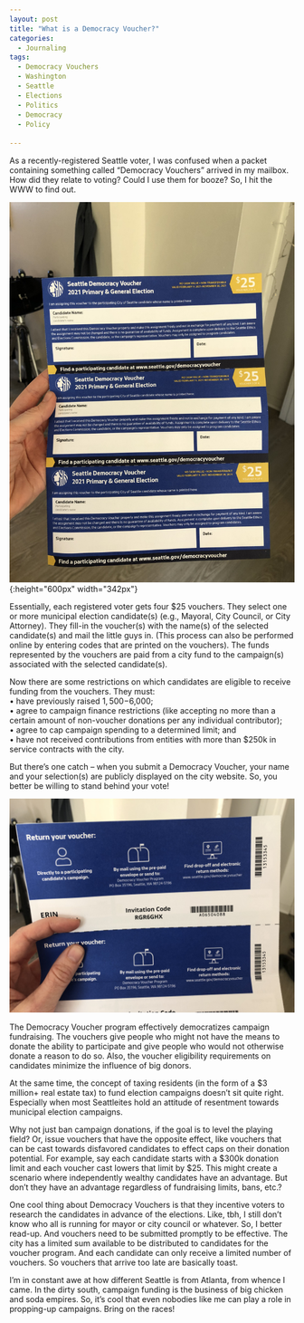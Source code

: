 ```yaml
---
layout: post
title: "What is a Democracy Voucher?"
categories:
  - Journaling
tags:
  - Democracy Vouchers
  - Washington
  - Seattle
  - Elections
  - Politics
  - Democracy
  - Policy

---
```


As a recently-registered Seattle voter, I was confused when a packet containing something called “Democracy Vouchers” arrived in my mailbox.  How did they relate to voting?  Could I use them for booze?  So, I hit the WWW to find out.

![image](/assets/images/IMG_0816.jpg){:height="600px" width="342px"}

Essentially, each registered voter gets four $25 vouchers.  They select one or more municipal election candidate(s) (e.g., Mayoral, City Council, or City Attorney).  They fill-in the voucher(s) with the name(s) of the selected candidate(s) and mail the little guys in.  (This process can also be performed online by entering codes that are printed on the vouchers).  The funds represented by the vouchers are paid from a city fund to the campaign(s) associated with the selected candidate(s).  

Now there are some restrictions on which candidates are eligible to receive funding from the vouchers.  They must:  
•	have previously raised $1,500-$6,000;  
•	agree to campaign finance restrictions (like accepting no more than a certain amount of non-voucher donations per any individual contributor);  
•	agree to cap campaign spending to a determined limit; and    
•	have not received contributions from entities with more than $250k in service contracts with the city.  

But there’s one catch – when you submit a Democracy Voucher, your name and your selection(s) are publicly displayed on the city website.  So, you better be willing to stand behind your vote!

![image](/assets/images/IMG_0815.jpg) 

The Democracy Voucher program effectively democratizes campaign fundraising.  The vouchers give people who might not have the means to donate the ability to participate and give people who would not otherwise donate a reason to do so.    Also, the voucher eligibility requirements on candidates minimize the influence of big donors.

At the same time, the concept of taxing residents (in the form of a $3 million+ real estate tax) to fund election campaigns doesn’t sit quite right.  Especially when most Seattleites hold an attitude of resentment towards municipal election campaigns.  

Why not just ban campaign donations, if the goal is to level the playing field?  Or, issue vouchers that  have the opposite effect, like vouchers that can be cast towards disfavored candidates to effect caps on their donation potential.  For example, say each candidate starts with a $300k donation limit and each voucher cast lowers that limit by $25.  This might create a scenario where independently wealthy candidates have an advantage.  But don’t they have an advantage regardless of fundraising limits, bans, etc.?

One cool thing about Democracy Vouchers is that they incentive voters to research the candidates in advance of the elections.  Like, tbh, I still don’t know who all is running for mayor or city council or whatever.  So, I better read-up.  And vouchers need to be submitted promptly to be effective.  The city has a limited sum available to be distributed to candidates for the voucher program.  And each candidate can only receive a limited number of vouchers.  So vouchers that arrive too late are basically toast.

I’m in constant awe at how different Seattle is from Atlanta, from whence I came.  In the dirty south, campaign funding is the business of big chicken and soda empires.  So, it’s cool that even nobodies like me can play a role in propping-up campaigns.  Bring on the races!

